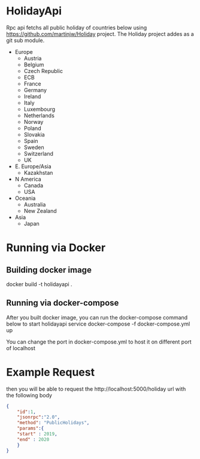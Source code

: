 # HolidayApi
Rpc api fetchs all public holiday of countries below using https://github.com/martinjw/Holiday project. The Holiday project addes as a git sub module.

- Europe
  - Austria 
  - Belgium 
  - Czech Republic 
  - ECB 
  - France 
  - Germany 
  - Ireland 
  - Italy 
  - Luxembourg 
  - Netherlands 
  - Norway 
  - Poland 
  - Slovakia 
  - Spain 
  - Sweden 
  - Switzerland
  - UK
- E. Europe/Asia
  - Kazakhstan
- N America
  - Canada 
  - USA
- Oceania
  - Australia 
  - New Zealand
- Asia
  - Japan

# Running via Docker

## Building docker image
docker build -t holidayapi .

## Running via docker-compose
After you built docker image, you can run the docker-compose command below to start holidayapi service
docker-compose -f docker-compose.yml up

You can change the port in docker-compose.yml to host it on different port of localhost

# Example Request
then you will be able to request the http://localhost:5000/holiday url with the following body 

```json
{
    "id":1,
    "jsonrpc":"2.0",
    "method": "PublicHolidays",
    "params":{
	"start" : 2019,
	"end" : 2020
    }
}
```


